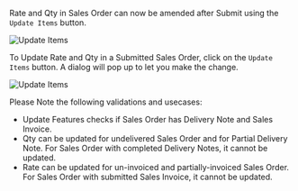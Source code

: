 Rate and Qty in Sales Order can now be amended after Submit using the `Update Items` button.

![Update Items](https://docs.erpnext.com/files/so-update-items.png)

To Update Rate and Qty in a Submitted Sales Order, click on the `Update Items` button. A dialog will pop up to let you make the change.

![Update Items](https://docs.erpnext.com/files/so-update-items-rate-and-qty.gif)

Please Note the following validations and usecases:

*   Update Features checks if Sales Order has Delivery Note and Sales Invoice.
*   Qty can be updated for undelivered Sales Order and for Partial Delivery Note. For Sales Order with completed Delivery Notes, it cannot be updated.
*   Rate can be updated for un-invoiced and partially-invoiced Sales Order. For Sales Order with submitted Sales Invoice, it cannot be updated.